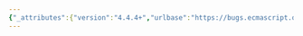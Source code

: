 ```yaml
---
{"_attributes":{"version":"4.4.4+","urlbase":"https://bugs.ecmascript.org/","maintainer":"dherman@mozilla.com"},"bug":{"bug_id":892,"creation_ts":"2012-11-01 12:12:00 -0700","short_desc":"9.1.5: \"*\" for multiplication","delta_ts":"2013-07-15 17:04:20 -0700","product":"Draft for 6th Edition","component":"editorial issue","version":"Rev 11: October 26, 2012 Draft","rep_platform":"All","op_sys":"All","bug_status":"RESOLVED","resolution":"FIXED","priority":"Normal","bug_severity":"minor","everconfirmed":true,"reporter":{"uid":"jmdyck","name":"Michael Dyck"},"assigned_to":{"uid":"allen","name":"Allen Wirfs-Brock"},"long_desc":[{"commentid":2351,"comment_count":0,"who":{"uid":"jmdyck","name":"Michael Dyck"},"bug_when":"2012-11-01 12:12:29 -0700","thetext":"In 9.1.5 \"ToInt32: (Signed 32 Bit Integer)\",\nstep 4 says:\n    Let posInt be sign(number) * floor(abs(number)).\n\nIn 15.13.6.5.1 \"[[DefineOwnProperty]] ( p, desc, throw )\",\nin the definition of the internal operation SetValueInBuffer,\nstep 2 says:\n    Let bytes be the array of bytes from nativeBuffer between offset\n    byteOffset+(index*size) and offset byteOffset+( (index+1)*size)-1 inclusive.\n\nSimilarly in 15.13.6.5.2 \"[[GetOwnProperty]] ( P)\"\nin the definition of the internal operation GetValueFromBuffer.\n\n\nI believe these are the only points in the spec where an asterisk is used to denote mathematical multiplication (as distinct from the in-language '*' operator). Change each to the multiplication symbol."},{"commentid":2374,"comment_count":1,"who":{"uid":"allen","name":"Allen Wirfs-Brock"},"bug_when":"2012-11-01 18:10:19 -0700","thetext":"corrected in rev 12 editor's draft"},{"commentid":2682,"comment_count":2,"who":{"uid":"allen","name":"Allen Wirfs-Brock"},"bug_when":"2012-11-23 09:45:50 -0800","thetext":"corrected in rev 12, Nov. 22, 2012 draft"},{"commentid":2752,"comment_count":3,"who":{"uid":"jmdyck","name":"Michael Dyck"},"bug_when":"2012-11-23 19:11:17 -0800","thetext":"Fixed in 9.1.5 but not 15.13.6.5.{1,2}."},{"commentid":4382,"comment_count":4,"who":{"uid":"allen","name":"Allen Wirfs-Brock"},"bug_when":"2013-07-11 18:33:38 -0700","thetext":"15.13.6.5.{1,2} is now 8.4.6.{9,10} (but that may change again)\n\nfixed in rev 16 editor's draft"},{"commentid":4503,"comment_count":5,"who":{"uid":"allen","name":"Allen Wirfs-Brock"},"bug_when":"2013-07-15 17:04:20 -0700","thetext":"fixed in rev16 draft.  July 15, 2013"}]}}
---
```

